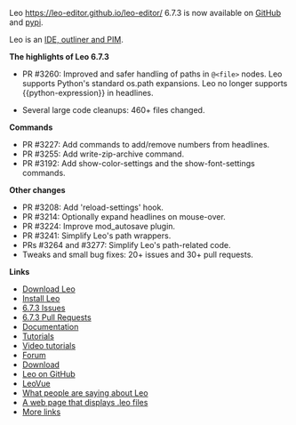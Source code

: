 Leo https://leo-editor.github.io/leo-editor/ 6.7.3 is now available on [GitHub](https://github.com/leo-editor/leo-editor/releases) and [pypi](https://pypi.org/project/leo/).

Leo is an [IDE, outliner and PIM](https://leo-editor.github.io/leo-editor/preface.html).

**The highlights of Leo 6.7.3**

- PR #3260: Improved and safer handling of paths in `@<file>` nodes.
            Leo supports Python's standard os.path expansions.
            Leo no longer supports {{python-expression}} in headlines.
            
- Several large code cleanups: 460+ files changed.

**Commands**

- PR #3227: Add commands to add/remove numbers from headlines.
- PR #3255: Add write-zip-archive command.
- PR #3192: Add show-color-settings and the show-font-settings commands.

**Other changes**

- PR #3208: Add 'reload-settings' hook.
- PR #3214: Optionally expand headlines on mouse-over.
- PR #3224: Improve mod_autosave plugin.
- PR #3241: Simplify Leo's path wrappers.
- PRs #3264 and #3277: Simplify Leo's path-related code.
- Tweaks and small bug fixes: 20+ issues and 30+ pull requests.

**Links**

- [Download Leo](https://leo-editor.github.io/leo-editor/download.html)
- [Install Leo](https://leo-editor.github.io/leo-editor/installing.html)
- [6.7.3 Issues](https://github.com/leo-editor/leo-editor/issues?q=is%3Aissue+milestone%3A6.7.3+)
- [6.7.3 Pull Requests](https://github.com/leo-editor/leo-editor/pulls?q=is%3Apr+milestone%3A6.7.3)
- [Documentation](https://leo-editor.github.io/leo-editor/leo_toc.html)
- [Tutorials](https://leo-editor.github.io/leo-editor/tutorial.html)
- [Video tutorials](https://leo-editor.github.io/leo-editor/screencasts.html)
- [Forum](http://groups.google.com/group/leo-editor)
- [Download](http://sourceforge.net/projects/leo/files/)
- [Leo on GitHub](https://github.com/leo-editor/leo-editor)
- [LeoVue](https://github.com/kaleguy/leovue#leo-vue)
- [What people are saying about Leo](https://leo-editor.github.io/leo-editor/testimonials.html)
- [A web page that displays .leo files](https://leo-editor.github.io/leo-editor/load-leo.html)
- [More links](https://leo-editor.github.io/leo-editor/leoLinks.html)
